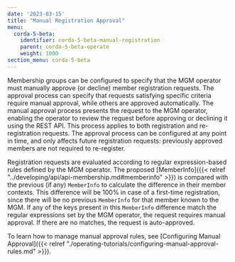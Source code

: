 ```yaml
---
date: '2023-03-15'
title: "Manual Registration Approval"
menu:
  corda-5-beta:
    identifier: corda-5-beta-manual-registration
    parent: corda-5-beta-operate
    weight: 1000
section_menu: corda-5-beta
---
```


Membership groups can be configured to specify that the MGM operator must manually approve (or decline) member registration requests. 
The approval process can specify that requests satisfying specific criteria require manual approval, while others are approved automatically. 
The manual approval process presents the request to the MGM operator, enabling the operator to review the request before approving or declining it using the REST API. 
This process applies to both registration and re-registration requests. 
The approval process can be configured at any point in time, and only affects future registration requests: previously approved members are not required to re-register.

Registration requests are evaluated according to regular expression-based rules defined by the MGM operator. 
The proposed [MemberInfo]({{< relref "../developing/api/api-membership.md#memberinfo" >}}) is compared with the previous (if any) `MemberInfo` to calculate the difference in their member contexts. 
This difference will be 100% in case of a first-time registration, since there will be no previous `MemberInfo` for that member known to the MGM. 
If any of the keys present in this `MemberInfo` difference match the regular expressions set by the MGM operator, the request requires manual approval. 
If there are no matches, the request is auto-approved.

To learn how to manage manual approval rules, see [Configuring Manual Approval]({{< relref "./operating-tutorials/configuring-manual-approval-rules.md" >}}).